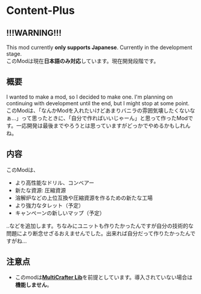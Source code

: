 # Content-Plus
<h2>!!!WARNING!!!</h2>
<p>This mod currently <b>only supports Japanese</b>. Currently in the development stage.<br>
このModは現在<b>日本語のみ対応</b>しています。現在開発段階です。</p>
<h2>概要</h2>
<p>I wanted to make a mod, so I decided to make one. I'm planning on continuing with development until the end, but I might stop at some point.<br>
このModは、「なんかModを入れたいけどあまりバニラの雰囲気壊したくないなぁ...」って思ったときに、「自分で作ればいいじゃーん」と思って作ったModです。一応開発は最後までやろうとは思っていますがどっかでやめるかもしれんね。</p>
<h2>内容</h2>
<p>このModは、
<ul>
  <li>より高性能なドリル、コンベアー</li>
  <li>新たな資源: 圧縮資源</li>
  <li>溶解炉などの上位互換や圧縮資源を作るための新たな工場</li>
  <li>より強力なタレット（予定）</li>
  <li>キャンペーンの新しいマップ（予定）</li>
</ul>
‥などを追加します。ちなみにユニットも作りたかったんですが自分の技術的な問題により断念せざるおえませんでした。出来れば自分だって作りたかったんですがね...</p>
<h2>注意点</h2>
<p>
<ul>
  <li>このmodは<a href="https://github.com/liplum/MultiCrafterLib"><b>MultiCrafter Lib</b></a>を前提としています。導入されていない場合は<b>機能しません</b>。</li>
</ul>
</p>
